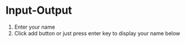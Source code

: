 # Input-Output

1. Enter your name
2. Click add button or just press enter key to display your name below
